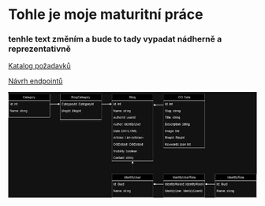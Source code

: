 # Tohle je moje maturitní práce 
### tenhle text změním a bude to tady vypadat nádherně a reprezentativně
[Katalog požadavků](https://pslib-my.sharepoint.com/:w:/g/personal/lukas_pop_021_pslib_cz/EZrSBQFCEfdIgVHRQU2w-cMBUPIYNECkvbUb9ilaTk43cg?e=A3VXRI)

[Návrh endpointů](https://pslib-my.sharepoint.com/:x:/g/personal/lukas_pop_021_pslib_cz/EcowdafPZ31BnSbk6yahbj4BMvjsQbOugvnotL5Lat1buA?e=q0jeV7)



<img src="./MP-Pop-v5Diagram.drawio.png"/>
